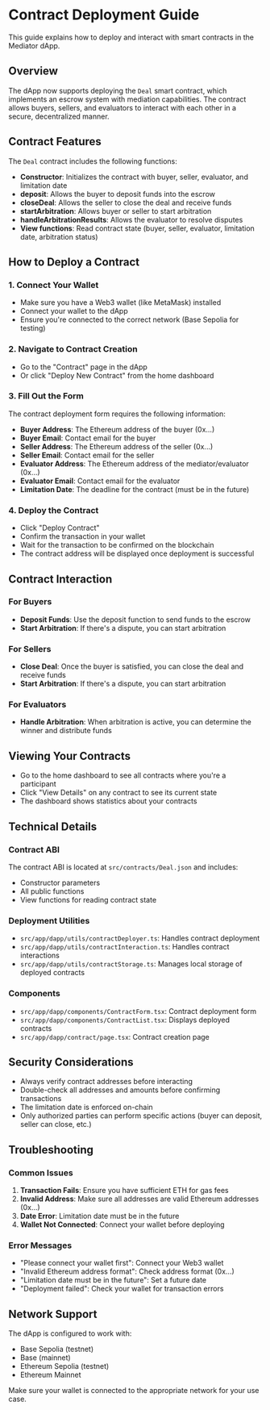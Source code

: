# Contract Deployment Guide

This guide explains how to deploy and interact with smart contracts in the Mediator dApp.

## Overview

The dApp now supports deploying the `Deal` smart contract, which implements an escrow system with mediation capabilities. The contract allows buyers, sellers, and evaluators to interact with each other in a secure, decentralized manner.

## Contract Features

The `Deal` contract includes the following functions:

- **Constructor**: Initializes the contract with buyer, seller, evaluator, and limitation date
- **deposit**: Allows the buyer to deposit funds into the escrow
- **closeDeal**: Allows the seller to close the deal and receive funds
- **startArbitration**: Allows buyer or seller to start arbitration
- **handleArbitrationResults**: Allows the evaluator to resolve disputes
- **View functions**: Read contract state (buyer, seller, evaluator, limitation date, arbitration status)

## How to Deploy a Contract

### 1. Connect Your Wallet
- Make sure you have a Web3 wallet (like MetaMask) installed
- Connect your wallet to the dApp
- Ensure you're connected to the correct network (Base Sepolia for testing)

### 2. Navigate to Contract Creation
- Go to the "Contract" page in the dApp
- Or click "Deploy New Contract" from the home dashboard

### 3. Fill Out the Form
The contract deployment form requires the following information:

- **Buyer Address**: The Ethereum address of the buyer (0x...)
- **Buyer Email**: Contact email for the buyer
- **Seller Address**: The Ethereum address of the seller (0x...)
- **Seller Email**: Contact email for the seller
- **Evaluator Address**: The Ethereum address of the mediator/evaluator (0x...)
- **Evaluator Email**: Contact email for the evaluator
- **Limitation Date**: The deadline for the contract (must be in the future)

### 4. Deploy the Contract
- Click "Deploy Contract"
- Confirm the transaction in your wallet
- Wait for the transaction to be confirmed on the blockchain
- The contract address will be displayed once deployment is successful

## Contract Interaction

### For Buyers
- **Deposit Funds**: Use the deposit function to send funds to the escrow
- **Start Arbitration**: If there's a dispute, you can start arbitration

### For Sellers
- **Close Deal**: Once the buyer is satisfied, you can close the deal and receive funds
- **Start Arbitration**: If there's a dispute, you can start arbitration

### For Evaluators
- **Handle Arbitration**: When arbitration is active, you can determine the winner and distribute funds

## Viewing Your Contracts

- Go to the home dashboard to see all contracts where you're a participant
- Click "View Details" on any contract to see its current state
- The dashboard shows statistics about your contracts

## Technical Details

### Contract ABI
The contract ABI is located at `src/contracts/Deal.json` and includes:
- Constructor parameters
- All public functions
- View functions for reading contract state

### Deployment Utilities
- `src/app/dapp/utils/contractDeployer.ts`: Handles contract deployment
- `src/app/dapp/utils/contractInteraction.ts`: Handles contract interactions
- `src/app/dapp/utils/contractStorage.ts`: Manages local storage of deployed contracts

### Components
- `src/app/dapp/components/ContractForm.tsx`: Contract deployment form
- `src/app/dapp/components/ContractList.tsx`: Displays deployed contracts
- `src/app/dapp/contract/page.tsx`: Contract creation page

## Security Considerations

- Always verify contract addresses before interacting
- Double-check all addresses and amounts before confirming transactions
- The limitation date is enforced on-chain
- Only authorized parties can perform specific actions (buyer can deposit, seller can close, etc.)

## Troubleshooting

### Common Issues
1. **Transaction Fails**: Ensure you have sufficient ETH for gas fees
2. **Invalid Address**: Make sure all addresses are valid Ethereum addresses (0x...)
3. **Date Error**: Limitation date must be in the future
4. **Wallet Not Connected**: Connect your wallet before deploying

### Error Messages
- "Please connect your wallet first": Connect your Web3 wallet
- "Invalid Ethereum address format": Check address format (0x...)
- "Limitation date must be in the future": Set a future date
- "Deployment failed": Check your wallet for transaction errors

## Network Support

The dApp is configured to work with:
- Base Sepolia (testnet)
- Base (mainnet)
- Ethereum Sepolia (testnet)
- Ethereum Mainnet

Make sure your wallet is connected to the appropriate network for your use case. 
